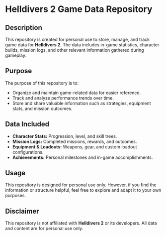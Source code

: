 # Helldivers 2 Game Data Repository

## Description

This repository is created for personal use to store, manage, and track game data for **Helldivers 2**. The data includes in-game statistics, character builds, mission logs, and other relevant information gathered during gameplay.

## Purpose

The purpose of this repository is to:
- Organize and maintain game-related data for easier reference.
- Track and analyze performance trends over time.
- Store and share valuable information such as strategies, equipment stats, and mission outcomes.

## Data Included
- **Character Stats:** Progression, level, and skill trees.
- **Mission Logs:** Completed missions, rewards, and outcomes.
- **Equipment & Loadouts:** Weapons, gear, and custom loadout configurations.
- **Achievements:** Personal milestones and in-game accomplishments.

## Usage

This repository is designed for personal use only. However, if you find the information or structure helpful, feel free to explore and adapt it to your own purposes.

## Disclaimer

This repository is not affiliated with **Helldivers 2** or its developers. All data and content are for personal use only.